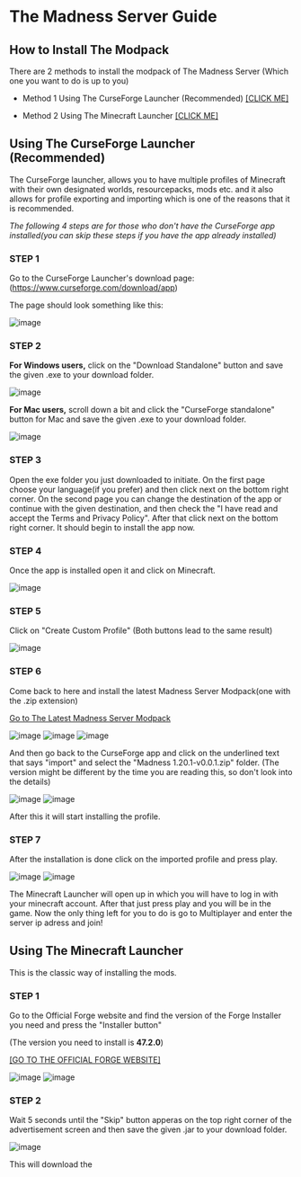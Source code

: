 # The Madness Server Guide
## How to Install The Modpack
There are 2 methods to install the modpack of The Madness Server (Which one you want to do is up to you)

* Method 1 Using The CurseForge Launcher (Recommended) [[CLICK ME]](https://github.com/CoreOptd/Madness-Server-Guide/blob/main/README.md#using-the-curseforge-launcher-recommended)

* Method 2 Using The Minecraft Launcher [[CLICK ME]](https://github.com/CoreOptd/Madness-Server-Guide/blob/main/README.md#using-the-minecraft-launcher)

## Using The CurseForge Launcher (Recommended)
The CurseForge launcher, allows you to have multiple profiles of Minecraft with their own designated worlds, resourcepacks, mods etc. and it also allows for profile exporting and importing which is one of the reasons that it is recommended.

_The following 4 steps are for those who don't have the CurseForge app installed(you can skip these steps if you have the app already installed)_

### STEP 1
Go to the CurseForge Launcher's download page: (https://www.curseforge.com/download/app)

The page should look something like this:

![image](https://github.com/CoreOptd/Madness-Server-Guide/assets/95182007/1489f666-8ca9-4bf7-bb8b-8a6397249641)

### STEP 2
**For Windows users,** click on the "Download Standalone" button and save the given .exe to your download folder.

![image](https://github.com/CoreOptd/Madness-Server-Guide/assets/95182007/ef57a91d-dec1-42a4-a491-7d81690cbbde)

**For Mac users,** scroll down a bit and click the "CurseForge standalone" button for Mac and save the given .exe to your download folder.

![image](https://github.com/CoreOptd/Madness-Server-Guide/assets/95182007/d39923fd-fdbd-4b5d-a71a-f8dea65162a4)

### STEP 3
Open the exe folder you just downloaded to initiate.
On the first page choose your language(if you prefer) and then click next on the bottom right corner.
On the second page you can change the destination of the app or continue with the given destination, and then check the "I have read and accept the Terms and Privacy Policy". After that click next on the bottom right corner.
It should begin to install the app now.

### STEP 4
Once the app is installed open it and click on Minecraft.

![image](https://github.com/CoreOptd/Madness-Server-Guide/assets/95182007/994f0b2b-e535-4b0f-bf47-568b2826f9fe)

### STEP 5
Click on "Create Custom Profile" (Both buttons lead to the same result)

![image](https://github.com/CoreOptd/Madness-Server-Guide/assets/95182007/5777e5bb-e6b9-45b1-b1fc-6d4ba2671f1e)

### STEP 6
Come back to here and install the latest Madness Server Modpack(one with the .zip extension)

[Go to The Latest Madness Server Modpack]([(Latest)Madness-Server-Modpack/Madness-1.20.1-v0.0.1.zip](https://github.com/CoreOptd/Madness-Server-Guide/blob/main/(Latest)Madness%20Server%20Modpack/Madness%201.20.1-v0.0.1.zip))

![image](https://github.com/CoreOptd/Madness-Server-Guide/assets/95182007/6e3c1a20-122b-4d68-b7b6-03239d220ff0)
![image](https://github.com/CoreOptd/Madness-Server-Guide/assets/95182007/e6cc25ea-a7a0-485e-9737-f77af474a865)
![image](https://github.com/CoreOptd/Madness-Server-Guide/assets/95182007/b321a330-7269-4ff5-a8fe-30eba6bc814d)

And then go back to the CurseForge app and click on the underlined text that says "import" and select the "Madness 1.20.1-v0.0.1.zip" folder. (The version might be different by the time you are reading this, so don't look into the details)

![image](https://github.com/CoreOptd/Madness-Server-Guide/assets/95182007/bd6fb2b8-e831-4789-a73d-eea50688f632)
![image](https://github.com/CoreOptd/Madness-Server-Guide/assets/95182007/df0734f4-4e2e-465d-836e-b72bb3d24d60)

After this it will start installing the profile.

### STEP 7
After the installation is done click on the imported profile and press play.

![image](https://github.com/CoreOptd/Madness-Server-Guide/assets/95182007/03ad93b4-ebc3-4efd-8fac-4ee13cf99c92)
![image](https://github.com/CoreOptd/Madness-Server-Guide/assets/95182007/af0399b4-8dfa-481a-a6f6-53d6382c3c23)

The Minecraft Launcher will open up in which you will have to log in with your minecraft account.
After that just press play and you will be in the game.
Now the only thing left for you to do is go to Multiplayer and enter the server ip adress and join!

## Using The Minecraft Launcher
This is the classic way of installing the mods.

### STEP 1
Go to the Official Forge website and find the version of the Forge Installer you need and press the "Installer button"

(The version you need to install is **47.2.0**)

[[GO TO THE OFFICIAL FORGE WEBSITE]](https://files.minecraftforge.net/net/minecraftforge/forge/)

![image](https://github.com/CoreOptd/Madness-Server-Guide/assets/95182007/05d4a89a-259b-412f-bbb9-a2d573f7e085)
![image](https://github.com/CoreOptd/Madness-Server-Guide/assets/95182007/f8d90af0-699e-432a-88aa-e5670b1e1678)

### STEP 2
Wait 5 seconds until the "Skip" button apperas on the top right corner of the advertisement screen and then save the given .jar to your download folder.

![image](https://github.com/CoreOptd/Madness-Server-Guide/assets/95182007/6ceea179-b3fe-4860-8bb9-8f21446ae6c9)

This will download the













